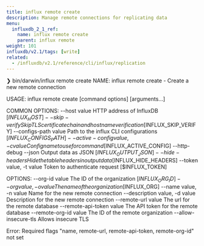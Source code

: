 ```yaml
---
title: influx remote create
description: Manage remote connections for replicating data
menu:
  influxdb_2_1_ref:
    name: influx remote create
    parent: influx remote
weight: 101
influxdb/v2.1/tags: [write]
related:
  - /influxdb/v2.1/reference/cli/influx/replication
---
```



❯  bin/darwin/influx remote create
NAME:
   influx remote create - Create a new remote connection

USAGE:
   influx remote create [command options] [arguments...]

COMMON OPTIONS:
   --host value                     HTTP address of InfluxDB [$INFLUX_HOST]
   --skip-verify                    Skip TLS certificate chain and host name verification [$INFLUX_SKIP_VERIFY]
   --configs-path value             Path to the influx CLI configurations [$INFLUX_CONFIGS_PATH]
   --active-config value, -c value  Config name to use for command [$INFLUX_ACTIVE_CONFIG]
   --http-debug
   --json                           Output data as JSON [$INFLUX_OUTPUT_JSON]
   --hide-headers                   Hide the table headers in output data [$INFLUX_HIDE_HEADERS]
   --token value, -t value          Token to authenticate request [$INFLUX_TOKEN]

OPTIONS:
   --org-id value                 The ID of the organization [$INFLUX_ORG_ID]
   --org value, -o value          The name of the organization [$INFLUX_ORG]
   --name value, -n value         Name for the new remote connection
   --description value, -d value  Description for the new remote connection
   --remote-url value             The url for the remote database
   --remote-api-token value       The API token for the remote database
   --remote-org-id value          The ID of the remote organization
   --allow-insecure-tls           Allows insecure TLS

Error: Required flags "name, remote-url, remote-api-token, remote-org-id" not set
